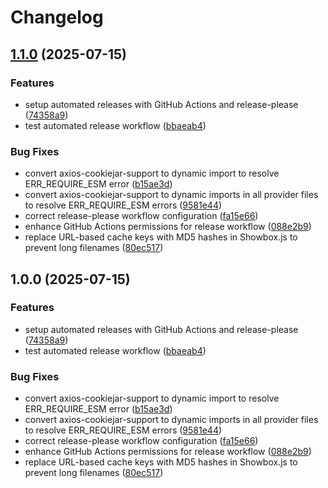 # Changelog

## [1.1.0](https://github.com/tapframe/NuvioStreamsAddon/compare/v1.0.0...v1.1.0) (2025-07-15)


### Features

* setup automated releases with GitHub Actions and release-please ([74358a9](https://github.com/tapframe/NuvioStreamsAddon/commit/74358a90c19f85b10a28879f786707a421928a4d))
* test automated release workflow ([bbaeab4](https://github.com/tapframe/NuvioStreamsAddon/commit/bbaeab465ff0d1ca874371e7b2f059a06397976e))


### Bug Fixes

* convert axios-cookiejar-support to dynamic import to resolve ERR_REQUIRE_ESM error ([b15ae3d](https://github.com/tapframe/NuvioStreamsAddon/commit/b15ae3db61e109e90219f2ac811001cda4b435a1))
* convert axios-cookiejar-support to dynamic imports in all provider files to resolve ERR_REQUIRE_ESM errors ([9581e44](https://github.com/tapframe/NuvioStreamsAddon/commit/9581e440acb1bc8fee00c2519ecd4fce486f259a))
* correct release-please workflow configuration ([fa15e66](https://github.com/tapframe/NuvioStreamsAddon/commit/fa15e66b307610edc4a6c6dbb34e64fa0938c5f1))
* enhance GitHub Actions permissions for release workflow ([088e2b9](https://github.com/tapframe/NuvioStreamsAddon/commit/088e2b9e9b3ef17acab933bea9c93fdab2e5a240))
* replace URL-based cache keys with MD5 hashes in Showbox.js to prevent long filenames ([80ec517](https://github.com/tapframe/NuvioStreamsAddon/commit/80ec5179e54c84689bfd5bacbdad4416052528f5))

## 1.0.0 (2025-07-15)


### Features

* setup automated releases with GitHub Actions and release-please ([74358a9](https://github.com/tapframe/NuvioStreamsAddon/commit/74358a90c19f85b10a28879f786707a421928a4d))
* test automated release workflow ([bbaeab4](https://github.com/tapframe/NuvioStreamsAddon/commit/bbaeab465ff0d1ca874371e7b2f059a06397976e))


### Bug Fixes

* convert axios-cookiejar-support to dynamic import to resolve ERR_REQUIRE_ESM error ([b15ae3d](https://github.com/tapframe/NuvioStreamsAddon/commit/b15ae3db61e109e90219f2ac811001cda4b435a1))
* convert axios-cookiejar-support to dynamic imports in all provider files to resolve ERR_REQUIRE_ESM errors ([9581e44](https://github.com/tapframe/NuvioStreamsAddon/commit/9581e440acb1bc8fee00c2519ecd4fce486f259a))
* correct release-please workflow configuration ([fa15e66](https://github.com/tapframe/NuvioStreamsAddon/commit/fa15e66b307610edc4a6c6dbb34e64fa0938c5f1))
* enhance GitHub Actions permissions for release workflow ([088e2b9](https://github.com/tapframe/NuvioStreamsAddon/commit/088e2b9e9b3ef17acab933bea9c93fdab2e5a240))
* replace URL-based cache keys with MD5 hashes in Showbox.js to prevent long filenames ([80ec517](https://github.com/tapframe/NuvioStreamsAddon/commit/80ec5179e54c84689bfd5bacbdad4416052528f5))
